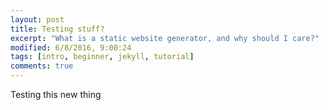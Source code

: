 ```yaml
---
layout: post
title: Testing stuff?
excerpt: "What is a static website generator, and why should I care?"
modified: 6/8/2016, 9:00:24
tags: [intro, beginner, jekyll, tutorial]
comments: true
---
```


Testing this new thing
